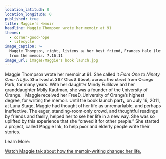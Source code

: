 ```yaml
---
location_latitude: 0
location_longitude: 0
published: true
title: Maggie's Memoir
headline: Maggie Thompson wrote her memoir at 91
themes:
  - corner-good-hope
  - lifecycle
image_caption: >-
  Maggie Thompson, right, listens as her best friend, Frances Hale (left), reads
  from the memoir. 7.16.11
image_url: images/Maggie's book launch.jpg
---
```

Maggie Thompson wrote her memoir at 91.  She called it _From One to Ninety One: A Life_.  She lived at 397 Olcott Street, across the street from Orange Park, for many years. With her daughter Mindy Fullilove and her granddaughter Molly Kaufman, she was a founder of the University of Orange.  
Maggie received her FreeD, University of Orange’s highest degree, for writing the memoir.  Until the book launch party, on July 16, 2011, at Luna Stage, Maggie had thought of her life as unremarkable, and perhaps ineffective.  The eager, standing-room-only crowd, and thoughtful readings by friends and family, helped her to see her life in a new way.  She was so uplifted by this experience that she “craved it for other people.”  She started a project, called Maggie Ink, to help poor and elderly people write their stories.   

Learn More:  

[Watch Maggie talk about how the memoir-writing changed her life.](https://vimeo.com/31960816)
